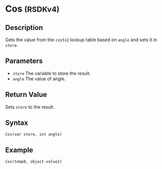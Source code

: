 # Cos <small>(RSDKv4)</small>

## Description
Gets the value from the `cos512` lookup table based on `angle` and sets it in `store`.

## Parameters
- `store`
The variable to store the result.
- `angle`
The value of angle.

## Return Value
Sets `store` to the result.

## Syntax
```
Cos(var store, int angle)
```

## Example
```
Cos(temp0, object.value2)
```